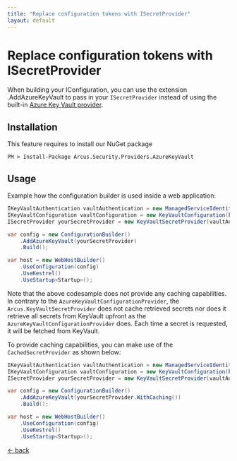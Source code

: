 ```yaml
---
title: "Replace configuration tokens with ISecretProvider"
layout: default
---
```


# Replace configuration tokens with ISecretProvider

When building your IConfiguration, you can use the extension .AddAzureKeyVault to pass in your `ISecretProvider` instead of using the built-in [Azure Key Vault provider](https://docs.microsoft.com/en-us/aspnet/core/security/key-vault-configuration?view=aspnetcore-2.2#packages).

## Installation

This feature requires to install our NuGet package

```shell
PM > Install-Package Arcus.Security.Providers.AzureKeyVault
```

## Usage
Example how the configuration builder is used inside a web application:

```csharp
IKeyVaultAuthentication vaultAuthentication = new ManagedServiceIdentityAuthentication();
IKeyVaultConfiguration vaultConfiguration = new KeyVaultConfiguration(keyVaultUri);
ISecretProvider yourSecretProvider = new KeyVaultSecretProvider(vaultAuthentication, vaultConfiguration);

var config = new ConfigurationBuilder()
    .AddAzureKeyVault(yourSecretProvider)
    .Build();

var host = new WebHostBuilder()
    .UseConfiguration(config)
    .UseKestrel()
    .UseStartup<Startup>();
```

Note that the above codesample does not provide any caching capabilities.  In contrary to the `AzureKeyVaultConfigurationProvider`, the `Arcus.KeyVaultSecretProvider` does not cache retrieved secrets nor does it retrieve all secrets from KeyVault upfront as the `AzureKeyVaultConfigurationProvider` does.  Each time a secret is requested, it will be fetched from KeyVault.

To provide caching capabilities, you can make use of the `CachedSecretProvider` as shown below:

```csharp
IKeyVaultAuthentication vaultAuthentication = new ManagedServiceIdentityAuthentication();
IKeyVaultConfiguration vaultConfiguration = new KeyVaultConfiguration(keyVaultUri);
ISecretProvider yourSecretProvider = new KeyVaultSecretProvider(vaultAuthentication, vaultConfiguration);

var config = new ConfigurationBuilder()
    .AddAzureKeyVault(yourSecretProvider.WithCaching())
    .Build();

var host = new WebHostBuilder()
    .UseConfiguration(config)
    .UseKestrel()
    .UseStartup<Startup>();
```

[&larr; back](/)